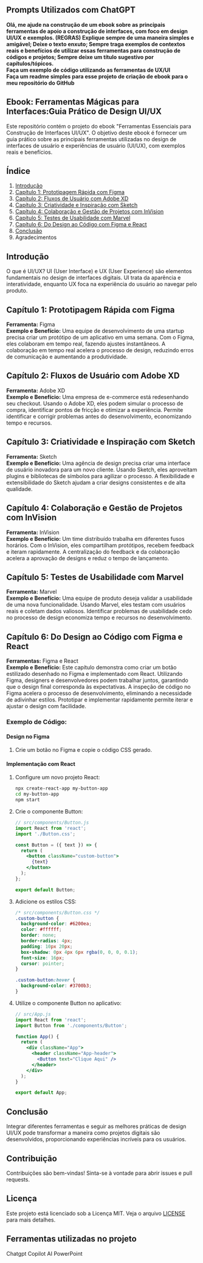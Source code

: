 
## Prompts Utilizados com ChatGPT
**Olá, me ajude na construção de um ebook sobre as principais ferramentas de apoio a construção de interfaces, com foco em design UI/UX e exemplos. 
(REGRAS)
Explique sempre de uma maneira simples e amigável;
Deixe o texto enxuto;
Sempre traga exemplos de contextos reais e benefícios de utilizar essas ferramentas para construção de códigos e projetos;
Sempre deixe um título sugestivo por capítulos/tópicos.**
<br>
**Faça um exemplo de código utilizando as ferramentas de UX/UI**
<br>
**Faça um readme simples para esse projeto de criação de ebook para o meu repositório do GitHub**


## Ebook: Ferramentas Mágicas para Interfaces:Guia Prático de Design UI/UX

Este repositório contém o projeto do ebook "Ferramentas Essenciais para Construção de Interfaces UI/UX". O objetivo deste ebook é fornecer um guia prático sobre as principais ferramentas utilizadas no design de interfaces de usuário e experiências de usuário (UI/UX), com exemplos reais e benefícios.

## Índice

1. [Introdução](#introdução)
2. [Capítulo 1: Prototipagem Rápida com Figma](#capítulo-1-prototipagem-rápida-com-figma)
3. [Capítulo 2: Fluxos de Usuário com Adobe XD](#capítulo-2-fluxos-de-usuário-com-adobe-xd)
4. [Capítulo 3: Criatividade e Inspiração com Sketch](#capítulo-3-criatividade-e-inspiração-com-sketch)
5. [Capítulo 4: Colaboração e Gestão de Projetos com InVision](#capítulo-4-colaboração-e-gestão-de-projetos-com-invision)
6. [Capítulo 5: Testes de Usabilidade com Marvel](#capítulo-5-testes-de-usabilidade-com-marvel)
7. [Capítulo 6: Do Design ao Código com Figma e React](#capítulo-6-do-design-ao-código-com-figma-e-react)
8. [Conclusão](#conclusão)
9. Agradecimentos

## Introdução

O que é UI/UX? UI (User Interface) e UX (User Experience) são elementos fundamentais no design de interfaces digitais. UI trata da aparência e interatividade, enquanto UX foca na experiência do usuário ao navegar pelo produto.

## Capítulo 1: Prototipagem Rápida com Figma

**Ferramenta:** Figma  
**Exemplo e Benefício:** Uma equipe de desenvolvimento de uma startup precisa criar um protótipo de um aplicativo em uma semana. Com o Figma, eles colaboram em tempo real, fazendo ajustes instantâneos. A colaboração em tempo real acelera o processo de design, reduzindo erros de comunicação e aumentando a produtividade.

## Capítulo 2: Fluxos de Usuário com Adobe XD

**Ferramenta:** Adobe XD  
**Exemplo e Benefício:** Uma empresa de e-commerce está redesenhando seu checkout. Usando o Adobe XD, eles podem simular o processo de compra, identificar pontos de fricção e otimizar a experiência. Permite identificar e corrigir problemas antes do desenvolvimento, economizando tempo e recursos.

## Capítulo 3: Criatividade e Inspiração com Sketch

**Ferramenta:** Sketch  
**Exemplo e Benefício:** Uma agência de design precisa criar uma interface de usuário inovadora para um novo cliente. Usando Sketch, eles aproveitam plugins e bibliotecas de símbolos para agilizar o processo. A flexibilidade e extensibilidade do Sketch ajudam a criar designs consistentes e de alta qualidade.

## Capítulo 4: Colaboração e Gestão de Projetos com InVision

**Ferramenta:** InVision  
**Exemplo e Benefício:** Um time distribuído trabalha em diferentes fusos horários. Com o InVision, eles compartilham protótipos, recebem feedback e iteram rapidamente. A centralização do feedback e da colaboração acelera a aprovação de designs e reduz o tempo de lançamento.

## Capítulo 5: Testes de Usabilidade com Marvel

**Ferramenta:** Marvel  
**Exemplo e Benefício:** Uma equipe de produto deseja validar a usabilidade de uma nova funcionalidade. Usando Marvel, eles testam com usuários reais e coletam dados valiosos. Identificar problemas de usabilidade cedo no processo de design economiza tempo e recursos no desenvolvimento.

## Capítulo 6: Do Design ao Código com Figma e React

**Ferramentas:** Figma e React  
**Exemplo e Benefício:** Este capítulo demonstra como criar um botão estilizado desenhado no Figma e implementado com React. Utilizando Figma, designers e desenvolvedores podem trabalhar juntos, garantindo que o design final corresponda às expectativas. A inspeção de código no Figma acelera o processo de desenvolvimento, eliminando a necessidade de adivinhar estilos. Prototipar e implementar rapidamente permite iterar e ajustar o design com facilidade.

### Exemplo de Código:

#### Design no Figma

1. Crie um botão no Figma e copie o código CSS gerado.
   
#### Implementação com React

1. Configure um novo projeto React:
   ```bash
   npx create-react-app my-button-app
   cd my-button-app
   npm start
   ```

2. Crie o componente Button:
   ```jsx
   // src/components/Button.js
   import React from 'react';
   import './Button.css';

   const Button = ({ text }) => {
     return (
       <button className="custom-button">
         {text}
       </button>
     );
   };

   export default Button;
   ```

3. Adicione os estilos CSS:
   ```css
   /* src/components/Button.css */
   .custom-button {
     background-color: #6200ea;
     color: #ffffff;
     border: none;
     border-radius: 4px;
     padding: 10px 20px;
     box-shadow: 0px 4px 6px rgba(0, 0, 0, 0.1);
     font-size: 16px;
     cursor: pointer;
   }

   .custom-button:hover {
     background-color: #3700b3;
   }
   ```

4. Utilize o componente Button no aplicativo:
   ```jsx
   // src/App.js
   import React from 'react';
   import Button from './components/Button';

   function App() {
     return (
       <div className="App">
         <header className="App-header">
           <Button text="Clique Aqui" />
         </header>
       </div>
     );
   }

   export default App;
   ```

## Conclusão

Integrar diferentes ferramentas e seguir as melhores práticas de design UI/UX pode transformar a maneira como projetos digitais são desenvolvidos, proporcionando experiências incríveis para os usuários.

## Contribuição

Contribuições são bem-vindas! Sinta-se à vontade para abrir issues e pull requests.

## Licença

Este projeto está licenciado sob a Licença MIT. Veja o arquivo [LICENSE](LICENSE) para mais detalhes.
## Ferramentas utilizadas no projeto 
Chatgpt 
Copilot AI
PowerPoint
